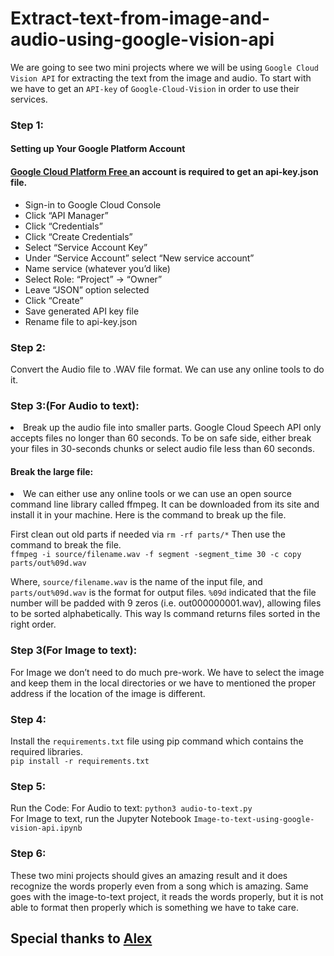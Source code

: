 # Extract-text-from-image-and-audio-using-google-vision-api

We are going to see two mini projects where we will be using `Google Cloud Vision API` for extracting the text from the image and audio.
To start with we have to get an `API-key` of `Google-Cloud-Vision` in order to use their services. 
<b><h3>Step 1: </h3></b>

<h4>Setting up Your Google Platform Account </h4>
<h4><a href ="https://console.cloud.google.com/home/dashboard">Google Cloud Platform Free </a>  an account is required to get an api-key.json file. </h4>
<Div><UL>
<li>	Sign-in to Google Cloud Console </li>
<li>	Click “API Manager” </li>
<li>	Click “Credentials” </li>
<li>	Click “Create Credentials” </li>
<li>	Select “Service Account Key” </li>
<li>	Under “Service Account” select “New service account” </li>
<li>	Name service (whatever you’d like) </li>
<li>	Select Role: “Project” -> “Owner” </li>
<li>	Leave “JSON” option selected </li>
<li>	Click “Create” </li>
<li>	Save generated API key file </li>
<li>	Rename file to api-key.json </li>
</ul></div>

<h3>Step 2: </h3>
Convert the Audio file to .WAV file format. We can use any online tools to do it.

<b><h3>Step 3:(For Audio to text):</h3></b>
<li>Break up the audio file into smaller parts. Google Cloud Speech API only accepts files no longer than 60 seconds. To be on safe side, either break your files in 30-seconds chunks or select audio file less than 60 seconds.</li> 

<h4>Break the large file:</h4>
<li>We can either use any online tools or we can use an open source command line library called ffmpeg. It can be downloaded from its site and install it in your machine.
Here is the command to break up the file. <br> </li>

First clean out old parts if needed via `rm -rf parts/*`
Then use the command to break the file. <br>
`ffmpeg -i source/filename.wav -f segment -segment_time 30 -c copy parts/out%09d.wav`

Where, `source/filename.wav` is the name of the input file, and `parts/out%09d.wav` is the format for output files. `%09d` indicated that the file number will be padded with 9 zeros (i.e. out000000001.wav), allowing files to be sorted alphabetically. This way ls command returns files sorted in the right order.

<b><h3>Step 3(For Image to text):</h3></b>
For Image we don’t need to do much pre-work. We have to select the image and keep them in the local directories or we have to mentioned the proper address if the location of the image is different. 

<b><h3>Step 4:</h3></b>
Install the `requirements.txt` file using pip command which contains the required libraries.<br>
`pip install -r requirements.txt`

<b><h3>Step 5: </h3></b>
Run the Code:
 For Audio to text: `python3 audio-to-text.py` <br>
 For Image to text, run the Jupyter Notebook `Image-to-text-using-google-vision-api.ipynb`

<b><h3>Step 6: </h3></b>
These two mini projects should gives an amazing result and it does recognize the words properly even from a song which is amazing. Same goes with the image-to-text project, it reads the words properly, but it is not able to format then properly which is something we have to take care. 

<h2> Special thanks to <a href = "https://github.com/akras14/speech-to-text"> Alex </a></h2>
